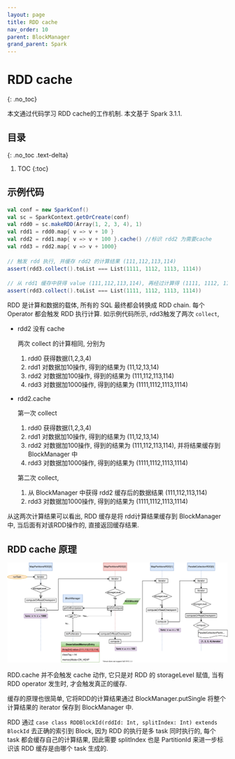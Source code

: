 ```yaml
---
layout: page
title: RDD cache
nav_order: 10
parent: BlockManager
grand_parent: Spark
---
```


# RDD cache
{: .no_toc}

本文通过代码学习 RDD cache的工作机制. 本文基于 Spark 3.1.1.

## 目录
{: .no_toc .text-delta}

1. TOC
{:toc}

## 示例代码

``` scala
val conf = new SparkConf()
val sc = SparkContext.getOrCreate(conf)
val rdd0 = sc.makeRDD(Array(1, 2, 3, 4), 1)
val rdd1 = rdd0.map{ v => v + 10 }
val rdd2 = rdd1.map{ v => v + 100 }.cache() //标识 rdd2 为需要cache
val rdd3 = rdd2.map{ v => v + 1000}

// 触发 rdd 执行, 并缓存 rdd2 的计算结果 (111,112,113,114)
assert(rdd3.collect().toList === List(1111, 1112, 1113, 1114))

// 从 rdd1 缓存中获得 value (111,112,113,114), 再经过计算得 (1111, 1112, 1113, 1114)
assert(rdd3.collect().toList === List(1111, 1112, 1113, 1114)) 
```

RDD 是计算和数据的载体, 所有的 SQL 最终都会转换成 RDD chain. 每个 Operator 都会触发 RDD 执行计算. 如示例代码所示,
rdd3触发了两次 `collect`,

- rdd2 没有 cache
  
  两次 collect 的计算相同, 分别为

  1. rdd0 获得数据(1,2,3,4)
  2. rdd1 对数据加10操作, 得到的结果为 (11,12,13,14)
  3. rdd2 对数据加100操作, 得到的结果为 (111,112,113,114)
  4. rdd3 对数据加1000操作, 得到的结果为 (1111,1112,1113,1114)

- rdd2.cache

  第一次 collect

  1. rdd0 获得数据(1,2,3,4)
  2. rdd1 对数据加10操作, 得到的结果为 (11,12,13,14)
  3. rdd2 对数据加100操作, 得到的结果为 (111,112,113,114), 并将结果缓存到 BlockManager 中
  4. rdd3 对数据加1000操作, 得到的结果为 (1111,1112,1113,1114)

  第二次 collect,

  1. 从 BlockManager 中获得 rdd2 缓存后的数据结果 (111,112,113,114)
  2. rdd3 对数据加1000操作, 得到的结果为 (1111,1112,1113,1114)

从这两次计算结果可以看出, RDD 缓存是将 rdd计算结果缓存到 BlockManager 中, 当后面有对该RDD操作的, 直接返回缓存结果.

## RDD cache 原理

![](/docs/spark/blockmanager/cache/rdd-cache-rdd-iterator.svg)

RDD.cache 并不会触发 cache 动作, 它只是对 RDD 的 storageLevel 赋值, 当有 RDD operator 发生时, 才会触发真正的缓存.

缓存的原理也很简单, 它将RDD的计算结果通过 BlockManager.putSingle 将整个计算结果的 iterator 保存到 BlockManager 中.

RDD 通过 `case class RDDBlockId(rddId: Int, splitIndex: Int) extends BlockId` 去正确的索引到 Block, 因为
RDD 的执行是多 task 同时执行的, 每个 task 都会缓存自己的计算结果, 因此需要 splitIndex 也是 PartitionId 来进一步标识该
RDD 缓存是由哪个 task 生成的.
